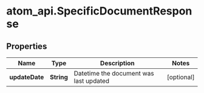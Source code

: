 # atom_api.SpecificDocumentResponse

## Properties
Name | Type | Description | Notes
------------ | ------------- | ------------- | -------------
**updateDate** | **String** | Datetime the document was last updated | [optional] 


